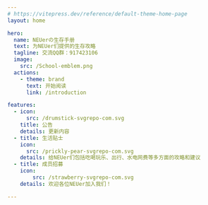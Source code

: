 ```yaml
---
# https://vitepress.dev/reference/default-theme-home-page
layout: home

hero:
  name: NEUerの生存手册
  text: 为NEUer们提供的生存攻略
  tagline: 交流QQ群：917423106
  image:
    src: /School-emblem.png
  actions:
    - theme: brand
      text: 开始阅读
      link: /introduction

features:
  - icon:
      src: /drumstick-svgrepo-com.svg
    title: 公告
    details: 更新内容
  - title: 生活贴士
    icon:
      src: /prickly-pear-svgrepo-com.svg
    details: 给NEUer们包括吃喝玩乐、出行、水电网费等多方面的攻略和建议
  - title: 成员招募
    icon:
        src: /strawberry-svgrepo-com.svg
    details: 欢迎各位NEUer加入我们！

---
```

<script>
var _hmt = _hmt || [];
function send() {
  var hm = document.createElement("script");
  hm.src = "https://hm.baidu.com/hm.js?e03d1197ba7abe7aa689977cff58c39a";
  var s = document.getElementsByTagName("script")[0]; 
  s.parentNode.insertBefore(hm, s);
};
send();
</script>
